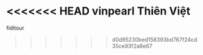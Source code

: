<<<<<<< HEAD
vinpearl Thiên Việt 
=======
fiditour
>>>>>>> d0d95230bed158393bd767f24cd35ce93f2a8e67
